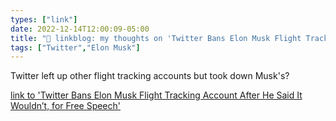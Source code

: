 ```yaml
---
types: ["link"]
date: 2022-12-14T12:00:09-05:00
title: "🔗 linkblog: my thoughts on 'Twitter Bans Elon Musk Flight Tracking Account After He Said It Wouldn’t, for Free Speech'"
tags: ["Twitter","Elon Musk"]
---
```

Twitter left up other flight tracking accounts but took down Musk's?  
 

[link to 'Twitter Bans Elon Musk Flight Tracking Account After He Said It Wouldn’t, for Free Speech'](https://www.vice.com/en/article/n7zygg/twitter-bans-elon-musk-flight-tracking-account-after-saying-he-wouldnt-for-free-speech)
